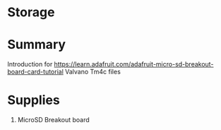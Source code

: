 # Storage 
# Summary 
Introduction for https://learn.adafruit.com/adafruit-micro-sd-breakout-board-card-tutorial
Valvano Tm4c files 
# Supplies 
1. MicroSD Breakout board 
